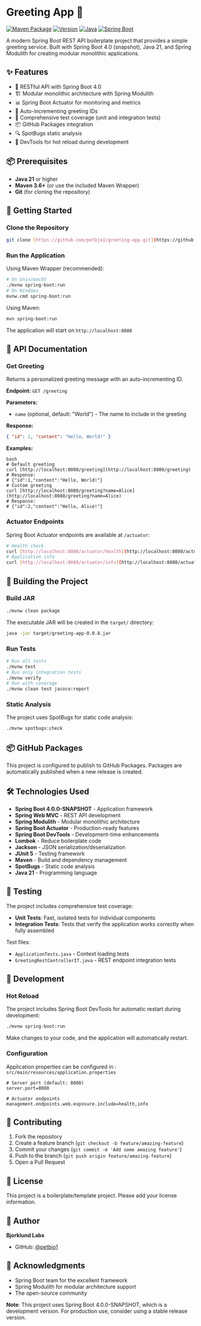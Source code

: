 # Greeting App 👋

[![Maven Package](https://github.com/petbjo1/greeting-app/actions/workflows/maven-publish.yml/badge.svg)](https://github.com/petbjo1/greeting-app/actions/workflows/maven-publish.yml)
[![Version](https://img.shields.io/badge/version-0.0.8-blue.svg)](https://github.com/petbjo1/greeting-app)
[![Java](https://img.shields.io/badge/Java-21-orange.svg)](https://www.oracle.com/java/)
[![Spring Boot](https://img.shields.io/badge/Spring%20Boot-4.0.0--SNAPSHOT-brightgreen.svg)](https://spring.io/projects/spring-boot)

A modern Spring Boot REST API boilerplate project that provides a simple greeting service. Built with Spring Boot 4.0 (snapshot), Java 21, and Spring Modulith for creating modular monolithic applications.

## ✨ Features

- 🚀 RESTful API with Spring Boot 4.0
- 🏗️ Modular monolithic architecture with Spring Modulith
- 📊 Spring Boot Actuator for monitoring and metrics
- 🔄 Auto-incrementing greeting IDs
- 🧪 Comprehensive test coverage (unit and integration tests)
- 📦 GitHub Packages integration
- 🔍 SpotBugs static analysis
- 🔧 DevTools for hot reload during development

## 📦 Prerequisites

- **Java 21** or higher
- **Maven 3.6+** (or use the included Maven Wrapper)
- **Git** (for cloning the repository)

## 🚀 Getting Started

### Clone the Repository
```bash
git clone [https://github.com/petbjo1/greeting-app.git](https://github.com/petbjo1/greeting-app.git) cd greeting-app
``` 

### Run the Application

Using Maven Wrapper (recommended):
```bash
# On Unix/macOS
./mvnw spring-boot:run
# On Windows
mvnw.cmd spring-boot:run
``` 

Using Maven:
```bash 
mvn spring-boot:run
``` 

The application will start on `http://localhost:8080`

## 📖 API Documentation

### Get Greeting

Returns a personalized greeting message with an auto-incrementing ID.

**Endpoint:** `GET /greeting`

**Parameters:**
- `name` (optional, default: "World") - The name to include in the greeting

**Response:**
```json 
{ "id": 1, "content": "Hello, World!" }
``` 

**Examples:**
```
bash
# Default greeting
curl [http://localhost:8080/greeting](http://localhost:8080/greeting)
# Response:
# {"id":1,"content":"Hello, World!"}
# Custom greeting
curl [http://localhost:8080/greeting?name=Alice](http://localhost:8080/greeting?name=Alice)
# Response:
# {"id":2,"content":"Hello, Alice!"}
``` 

### Actuator Endpoints

Spring Boot Actuator endpoints are available at `/actuator`:
```bash
# Health check
curl [http://localhost:8080/actuator/health](http://localhost:8080/actuator/health)
# Application info
curl [http://localhost:8080/actuator/info](http://localhost:8080/actuator/info)
```

## 🔨 Building the Project

### Build JAR
```bash 
./mvnw clean package
``` 

The executable JAR will be created in the `target/` directory:
```bash 
java -jar target/greeting-app-0.0.8.jar
``` 

### Run Tests
```bash
# Run all tests
./mvnw test
# Run only integration tests
./mvnw verify
# Run with coverage
./mvnw clean test jacoco:report
``` 

### Static Analysis

The project uses SpotBugs for static code analysis:
```bash 
./mvnw spotbugs:check
``` 

## 📦 GitHub Packages

This project is configured to publish to GitHub Packages. Packages are automatically published when a new release is created.

## 🛠️ Technologies Used

- **Spring Boot 4.0.0-SNAPSHOT** - Application framework
- **Spring Web MVC** - REST API development
- **Spring Modulith** - Modular monolithic architecture
- **Spring Boot Actuator** - Production-ready features
- **Spring Boot DevTools** - Development-time enhancements
- **Lombok** - Reduce boilerplate code
- **Jackson** - JSON serialization/deserialization
- **JUnit 5** - Testing framework
- **Maven** - Build and dependency management
- **SpotBugs** - Static code analysis
- **Java 21** - Programming language

## 🧪 Testing

The project includes comprehensive test coverage:

- **Unit Tests**: Fast, isolated tests for individual components
- **Integration Tests**: Tests that verify the application works correctly when fully assembled

Test files:
- `ApplicationTests.java` - Context loading tests
- `GreetingRestControllerIT.java` - REST endpoint integration tests

## 🔧 Development

### Hot Reload

The project includes Spring Boot DevTools for automatic restart during development:

```bash
./mvnw spring-boot:run
```

Make changes to your code, and the application will automatically restart.
### Configuration
Application properties can be configured in : `src/main/resources/application.properties`
``` properties
# Server port (default: 8080)
server.port=8080

# Actuator endpoints
management.endpoints.web.exposure.include=health,info
```
## 🤝 Contributing
1. Fork the repository
2. Create a feature branch (`git checkout -b feature/amazing-feature`)
3. Commit your changes (`git commit -m 'Add some amazing feature'`)
4. Push to the branch (`git push origin feature/amazing-feature`)
5. Open a Pull Request

## 📄 License
This project is a boilerplate/template project. Please add your license information.
## 👤 Author
**Bjorklund Labs**
- GitHub: [@petbjo1](https://github.com/petbjo1)

## 🙏 Acknowledgments
- Spring Boot team for the excellent framework
- Spring Modulith for modular architecture support
- The open-source community

**Note**: This project uses Spring Boot 4.0.0-SNAPSHOT, which is a development version. For production use, consider using a stable release version.
